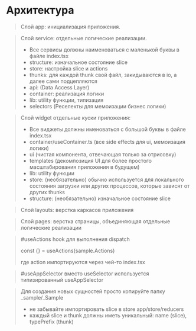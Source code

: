 # Архитектура

>Слой app: инициализация приложения.

>Слой service: отдельные логические реализации.
>+ Все сервисы должны наименоваться с маленькой буквы в файле index.tsx 
>+ structure: изначальное состояние slice
>+ store: настройка slice и actions
>+ thunks: для каждой thunk свой файл, закидываются в io, а далее сами подцепляются
>+ api: (Data Access Layer)
>+ container: реализация логики
>+ lib: utility функции, типизация
>+ selectors (Реселекты для мемоизации бизнес логики)

>Слой widget отдельные куски приложения:
>+ Все виджеты должны именоваться с большой буквы в файле index.tsx
>+ container/useContainer.ts (все side effects для ui, мемоизация логики)
>+ ui (чистая компонента, отвечающая только за отрисовку)
>+ templates (декомпозиция UI для более простого масштабирования приложения в будущем)
>+ lib: utility функции
>+ store: (необязательно) обычно используется для локального состояния загрузки или других процессов, которые зависят от других thunks
>+ structure: (необязательно) изначальное состояние slice
>

>Слой layouts: верстка каркасов приложения

>Слой pages: верстка страницы, объединяющая отдельные логические реализации

> #useActions
> hook для выполнения dispatch
> 
> const {} = useActions(sample.Actions)
> 
> где action импортируются через чей-то index.tsx

> #useAppSelector
> вместо useSelector используется типизированный useAppSelector

> Для создания новых сущностей просто копируйте папку _sample/_Sample
> 
>+ не забывайте импортировать slice в store app/store/reducers
>+ каждый slice и thunk должны иметь уникальный: name (slice), typePrefix (thunk)